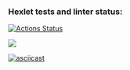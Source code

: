 ### Hexlet tests and linter status:
[![Actions Status](https://github.com/Kirkakty/java-project-61/actions/workflows/hexlet-check.yml/badge.svg)](https://github.com/Kirkakty/java-project-61/actions)

<a href="https://codeclimate.com/github/Kirkakty/java-project-61/maintainability"><img src="https://api.codeclimate.com/v1/badges/5de20b195e59df70352b/maintainability" /></a>

[![asciicast](https://asciinema.org/a/lMzGaGKP08YoP82he17RcKKiR.svg)](https://asciinema.org/a/lMzGaGKP08YoP82he17RcKKiR)
